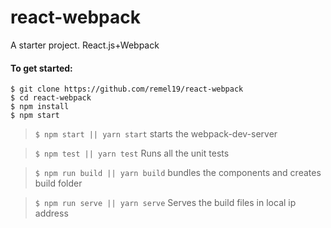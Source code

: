 # react-webpack
A starter project. React.js+Webpack

#### To get started:
```
$ git clone https://github.com/remel19/react-webpack
$ cd react-webpack
$ npm install
$ npm start
```
> ```$ npm start || yarn start``` starts the webpack-dev-server

> ```$ npm test || yarn test``` Runs all the unit tests

> ```$ npm run build || yarn build``` bundles the components and creates build folder

> ```$ npm run serve || yarn serve``` Serves the build files in local ip address

